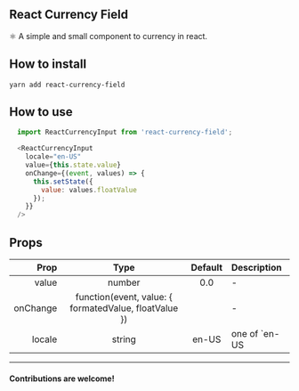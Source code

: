 ## React Currency Field

⚛️  A simple and small component to currency in react.

## How to install
```
yarn add react-currency-field
```

## How to use
```javascript
  import ReactCurrencyInput from 'react-currency-field';

  <ReactCurrencyInput
    locale="en-US"
    value={this.state.value}
    onChange={(event, values) => {
      this.setState({
        value: values.floatValue
      });
    }}
  />
```

## Props
| Prop | Type | Default | Description |
|-----:|:----:|:----:|:----|
| value | number | 0.0 | - |
| onChange | function(event, value: { formatedValue, floatValue }) |  | - |
| locale | string | en-US | one of `en-US | pt-BR` |


---------------------------------

#### Contributions are welcome!
